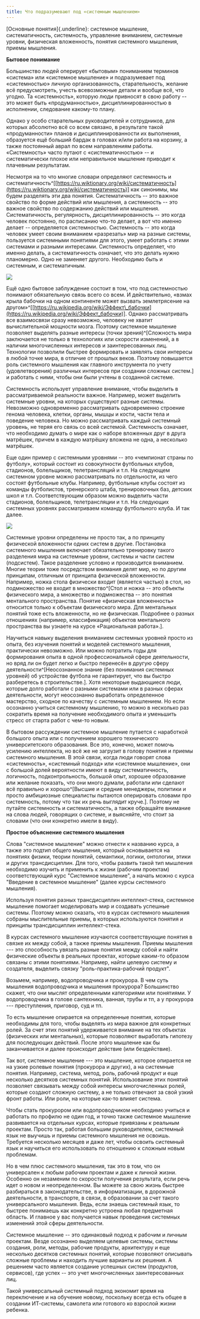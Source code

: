 ```yaml
---
title: Что подразумевают под «системным мышлением»
---
```


[Основные понятия]{.underline}: системное мышление, систематичность,
системность, управление вниманием, системные уровни, физическая
вложенность, понятия системного мышления, приемы мышления.

**Бытовое понимание**

Большинство людей оперирует «бытовым» пониманием терминов «система» или
«системное мышление» и подразумевает под «системностью» личную
организованность, старательность, желание всё предусмотреть, учесть
всевозможные детали и вообще всё, что угодно. Та «системность», которую
люди привносят в свою работу -- это может быть «продуманностью»,
дисциплинированностью в исполнении, следование какому-то плану.

Однако у особо старательных руководителей и сотрудников, для которых
абсолютно всё со всем связано, в результате такой «продуманности» планов
и дисциплинированности их выполнения, образуется ещё больший бардак в
головах и/или работа на корзину, а также постоянный аврал по всем
направлениям работы. «Системность» часто путают с «систематичностью» --
и систематически плохое или неправильное мышление приводит к плачевным
результатам.

Несмотря на то что многие словари определяют системность и
систематичность^[[https://ru.wiktionary.org/wiki/систематичность](https://ru.wiktionary.org/wiki/систематичность)]
как синонимы, мы будем разделять эти два понятия. Систематичность -- это
важное свойство по форме действий или мышления, а системность -- это
важное свойство по содержанию действий или мышления. Систематичность,
регулярность, дисциплинированность -- это когда человек постоянно, по
расписанию что-то делает, а вот что именно делает -- определяется
системностью. Системность -- это когда человек умеет своим вниманием
«разрезать» мир на разные системы, пользуется системными понятиями для
этого, умеет работать с этими системами и разными интересами.
Системность определяет, что именно делать, а систематичность означает,
что это делать нужно планомерно. Одно не заменяет другого. Необходимо
быть и системным, и систематичным.


![](01-what-is-meant-by-systems-thinking-48.png)


Ещё одно бытовое заблуждение состоит в том, что под системностью
понимают обязательную связь всего со всем. И действительно, «взмах крыла
бабочки на одном континенте может вызвать землетрясение на
другом»^[[https://ru.wikipedia.org/wiki/Эффект\_бабочки](https://ru.wikipedia.org/wiki/Эффект_бабочки)].
Однако рассматривать все взаимосвязи сразу невозможно, человеку не
хватит вычислительной мощности мозга. Поэтому системное мышление
позволяет выделять разные интересы (точки
зрения)^[Сложность мира заключается не только в
технологиях или скорости изменений, а в наличии многочисленных интересов
и заинтересованных лиц. Технологии позволили быстрее формировать и
заявлять свои интересы в любой точке мира, в отличие от прошлых веков.
Поэтому повышается роль системного мышления как главного инструмента по
учету (удовлетворения) различных интересов при создании сложных
систем.] и работать с ними, чтобы они были учтены в
созданной системе.

Системность использует управление внимание, чтобы выделить в
рассматриваемой реальности важное. Например, может выделить системные
уровни, на которых существуют разные системы. Невозможно одновременно
рассматривать одновременно строение генома человека, клетки, органы,
мышцы и кости, части тела и поведение человека. Но можно рассматривать
каждый системный уровень, не теряя его связь со всей системой.
Системность означает, что необходимо думать о мире как о наборе
вложенных друг в друга матрёшек, причем в каждую матрёшку вложена не
одна, а несколько матрёшек.

Еще один пример с системными уровнями -- это «чемпионат страны по
футболу», который состоит из совокупности футбольных клубов, стадионов,
болельщиков, телетрансляций и т.п. На следующем системном уровне можно
рассматривать по отдельности, из чего состоят футбольные клубы.
Например, футбольные клубы состоят из команды футболистов, тренерского
штаба, тренировочных баз, детских школ и т.п. Соответствующим образом
можно выделить части стадионов, болельщиков, телетрансляции и т.п. На
следующих системных уровнях рассматриваем команду футбольного клуба. И
так далее.


![](01-what-is-meant-by-systems-thinking-49.png)


Системные уровни определены не просто так, а по принципу физической
вложенности одних систем в другие. Постановка системного мышления
включает обязательно тренировку такого разделения мира на системные
уровни, системы и части систем (подсистем). Такое разделение условно и
производится вниманием. Многие теории тоже посредством внимания делят
мир, но по другим принципам, отличным от принципа физической
вложенности. Например, ножка стола физически входит (является частью) в
стол, но подмножество не входит в множество^[Стол и
ножка -- это объекты физического мира, а множество и подмножества -- это
понятия ментального пространства. Понятие «физическая вложенность»
относится только к объектам физического мира. Для ментальных понятий
тоже есть вложенности, но не физическая. Подробнее о разных отношениях
(например, классификация) объектов ментального пространства вы узнаете
на курсе «Рациональная работа».].

Научиться навыку выделения вниманием системных уровней просто из опыта,
без изучения понятий и моделей системного мышления, практически
невозможно. Или можно потратить годы для формирования опыта в одной
профессиональной сфере деятельности, но вряд ли он будет легко и быстро
перенесён в другую сферу деятельности^[Неосознанное
знание (без понимания системных уровней) об устройстве футбола не
гарантирует, что вы быстро разберетесь в строительстве.].
Хотя некоторые выдающиеся люди, которые долго работали с разными
системами или в разных сферах деятельности, могут неосознанно выработать
определенное мастерство, сходное по качеству с системным мышлением. Но
если осознанно учиться системному мышлению, то можно в несколько раз
сократить время на получение необходимого опыта и уменьшить стресс от
старта работ с чем-то новым.

В бытовом рассуждении системное мышление путается с наработкой большого
опыта или с получением хорошего технического университетского
образования. Все это, конечно, может помочь усилению интеллекта, но всё
же не загрузит в голову понятия и приемы системного мышления. В этой
связи, когда люди говорят слова «системность», «системный подход» или
«системное мышление», они с большой долей вероятности имеют в виду
систематичность, логичность, подконтрольность, большой опыт, хорошее
образование или желание показать, что они много думали, работали или
сделают всё правильно и хорошо^[Высшие и средние
менеджеры, политики и просто амбициозные специалисты пытаются
оперировать словами про системность, потому что так их речь выглядит
круче.]. Поэтому не путайте системность и
систематичность, а также обращайте внимание на слова людей, говорящих о
системе, и выясняйте, что стоит за словами (что они конкретно имели в
виду).

**Простое объяснение системного мышления**

Слова "системное мышление" можно отнести к названию курса, а также это
подтип общего мышления, который основывается на понятиях физики, теории
понятий, семантики, логики, онтологии, этики и других трансдисциплин.
Для того, чтобы развить такой тип мышления необходимо изучить и
применить к жизни (рабочим проектам) соответствующий курс "Системное
мышление", а начать можно с курса "Введение в системное мышление" (далее
курсы системного мышления).

Используя понятия разных трансдисциплин интеллект-стека, системное
мышление помогает моделировать мир и создавать успешные системы. Поэтому
можно сказать, что в курсах системного мышления собраны мыслительные
приемы, в которых используются понятия и принципы трансдисциплин
интеллект-стека.

В курсах системного мышление изучаются соответствующие понятия в связке
их между собой, а также приемы мышления. Приемы мышления --- это
способность увязать разные понятия между собой и найти физические
объекты в реальных проектах, которые каким-то образом связаны с этими
понятиями. Например, найти целевую систему и создателя, выделить связку
"роль-практика-рабочий продукт".

Возьмем, например, водопроводчика и прокурора. В чем суть мышления
водопроводчика и мышления прокурора? Большинство скажет, что они мыслят
определенными категориями или понятиями. У водопроводчика в голове
сантехника, ванная, трубы и тп, а у прокурора --- преступления,
приговор, суд и тп.

То есть мышление опирается на определенные понятия, которые необходимы
для того, чтобы выделять из мира важное для конкретных ролей. За счет
этих понятий удерживается внимание на тех объектах (физических или
ментальных), которые позволяют выработать гипотезу для последующих
действий. После этого мышление как бы заканчивается и далее происходит
действие (или бездействие).

Так вот, системное мышление --- это мышление, которое опирается не на
узкие ролевые понятия (прокурора и других), а на системные понятия.
Например, система, метод, роль, рабочий продукт и еще несколько десятков
системных понятий. Использование этих понятий позволяет связывать между
собой интересы многочисленных ролей, которые создают сложную систему, а
не только отвечают за свой узкий фронт работы. Или роли, на которые
как-то влияет система.

Чтобы стать прокурором или водопроводчиком необходимо учиться и работать
по профилю не один год, и точно также системное мышление развивается на
отдельных курсах, которые привязаны к реальным проектам. Просто так,
работая большим руководителем, системный язык не выучишь и приемы
системного мышления не освоишь. Требуется несколько месяцев и даже лет,
чтобы освоить системный язык и научиться его использовать по отношению к
сложным новым проблемам.

Но в чем плюс системного мышления, так это в том, что он универсален к
любым рабочим проектам и даже к личной жизни. Особенно он незаменим по
скорости получения результата, если речь идет о новом и неопределенном.
Вы можете за свою жизнь быстрее разбираться в законодательстве, в
информатизации, в дорожной деятельности, в транспорте, в связи, в
образовании за счет такого универсального мышления. Ведь, если знаешь
системный язык, то быстрее понимаешь как конкретно устроена любая
предметная область. И главное у вас получается навык проведения
системных изменений этой сферы деятельности.

Системное мышление -- это одинаковый подход к рабочим и личным проектам.
Везде осознанно выделяем целевые системы, системы создания, роли,
методы, рабочие продукты, архитектуру и еще несколько десятков системных
понятий, которые позволяют описывать сложные проблемы и находить лучшие
варианты их решения. А решением часто является создание успешных систем
(продуктов, сервисов), где успех -- это учет многочисленных
заинтересованных лиц.

Такой универсальный системный подход экономит время на переключение и на
обучение новому, поскольку всегда есть общее в создании ИТ-системы,
самолета или готового ко взрослой жизни ребенка.
